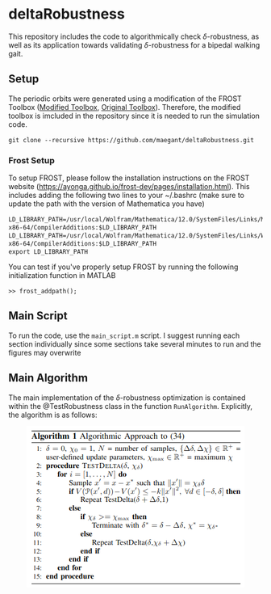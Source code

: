 # deltaRobustness
This repository includes the code to algorithmically check $\delta$-robustness, as well as its application towards validating $\delta$-robustness for a bipedal walking gait.

## Setup
The periodic orbits were generated using a modification of the FROST Toolbox ([Modified Toolbox](https://github.com/maegant/frost-multiimpact), [Original Toolbox](http://ayonga.github.io/frost-dev/)). Therefore, the modified toolbox is imcluded in the repository since it is needed to run the simulation code. 
```
git clone --recursive https://github.com/maegant/deltaRobustness.git
```

### Frost Setup
To setup FROST, please follow the installation instructions on the FROST website (https://ayonga.github.io/frost-dev/pages/installation.html). This includes adding the following two lines to your ~/.bashrc (make sure to update the path with the version of Mathematica you have)
```
LD_LIBRARY_PATH=/usr/local/Wolfram/Mathematica/12.0/SystemFiles/Links/MathLink/DeveloperKit/Linux-x86-64/CompilerAdditions:$LD_LIBRARY_PATH
LD_LIBRARY_PATH=/usr/local/Wolfram/Mathematica/12.0/SystemFiles/Links/WSTP/DeveloperKit/Linux-x86-64/CompilerAdditions:$LD_LIBRARY_PATH
export LD_LIBRARY_PATH
```

You can test if you've properly setup FROST by running the following initialization function in MATLAB
```
>> frost_addpath();
```

## Main Script
To run the code, use the `main_script.m` script. I suggest running each section individually since some sections take several minutes to run and the figures may overwrite

## Main Algorithm
The main implementation of the $\delta$-robustness optimization is contained within the @TestRobustness class in the function `RunAlgorithm`. Explicitly, the algorithm is as follows:

<p align="center">
  <img src="tools/algorithm.png" />
</p>

